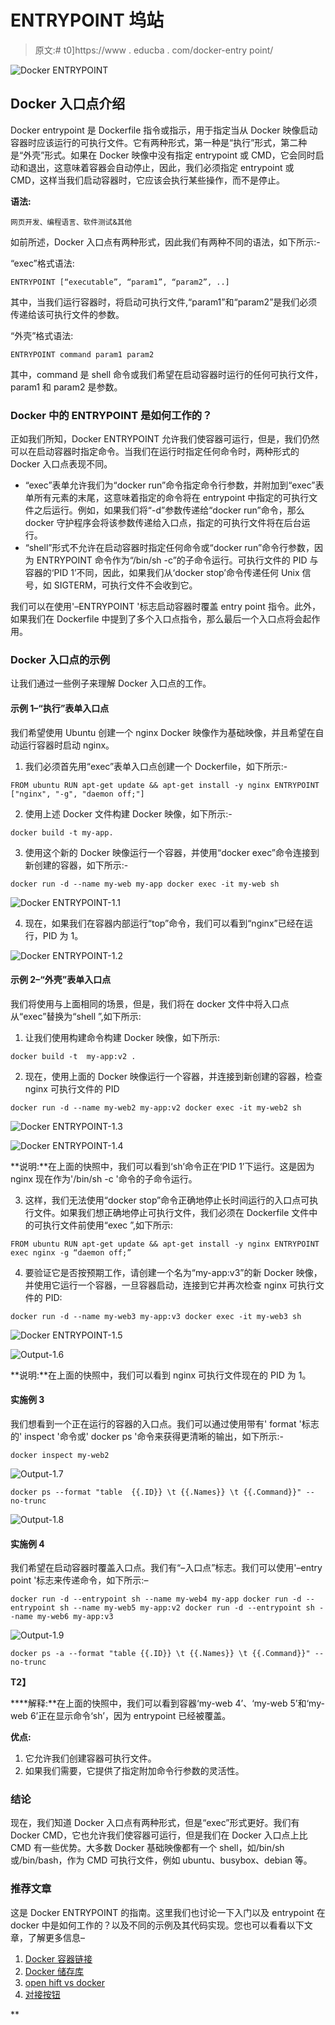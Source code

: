 # ENTRYPOINT 坞站

> 原文:# t0]https://www . educba . com/docker-entry point/

![Docker ENTRYPOINT](img/02353e43a265116ed1542c5606b8f924.png)



## Docker 入口点介绍

Docker entrypoint 是 Dockerfile 指令或指示，用于指定当从 Docker 映像启动容器时应该运行的可执行文件。它有两种形式，第一种是“执行”形式，第二种是“外壳”形式。如果在 Docker 映像中没有指定 entrypoint 或 CMD，它会同时启动和退出，这意味着容器会自动停止，因此，我们必须指定 entrypoint 或 CMD，这样当我们启动容器时，它应该会执行某些操作，而不是停止。

**语法:**

<small>网页开发、编程语言、软件测试&其他</small>

如前所述，Docker 入口点有两种形式，因此我们有两种不同的语法，如下所示:-

“exec”格式语法:

`ENTRYPOINT [“executable”, “param1”, “param2”, ..]`

其中，当我们运行容器时，将启动可执行文件,“param1”和“param2”是我们必须传递给该可执行文件的参数。

“外壳”格式语法:

`ENTRYPOINT command param1 param2`

其中，command 是 shell 命令或我们希望在启动容器时运行的任何可执行文件，param1 和 param2 是参数。

### Docker 中的 ENTRYPOINT 是如何工作的？

正如我们所知，Docker ENTRYPOINT 允许我们使容器可运行，但是，我们仍然可以在启动容器时指定命令。当我们在运行时指定任何命令时，两种形式的 Docker 入口点表现不同。

*   “exec”表单允许我们为“docker run”命令指定命令行参数，并附加到“exec”表单所有元素的末尾，这意味着指定的命令将在 entrypoint 中指定的可执行文件之后运行。例如，如果我们将“-d”参数传递给“docker run”命令，那么 docker 守护程序会将该参数传递给入口点，指定的可执行文件将在后台运行。
*   “shell”形式不允许在启动容器时指定任何命令或“docker run”命令行参数，因为 ENTRYPOINT 命令作为“/bin/sh -c”的子命令运行。可执行文件的 PID 与容器的‘PID 1’不同，因此，如果我们从‘docker stop’命令传递任何 Unix 信号，如 SIGTERM，可执行文件不会收到它。

我们可以在使用'–ENTRYPOINT '标志启动容器时覆盖 entry point 指令。此外，如果我们在 Dockerfile 中提到了多个入口点指令，那么最后一个入口点将会起作用。

### Docker 入口点的示例

让我们通过一些例子来理解 Docker 入口点的工作。

#### 示例 1–“执行”表单入口点

我们希望使用 Ubuntu 创建一个 nginx Docker 映像作为基础映像，并且希望在自动运行容器时启动 nginx。

1.  我们必须首先用“exec”表单入口点创建一个 Dockerfile，如下所示:-

`FROM ubuntu
RUN apt-get update && apt-get install -y nginx
ENTRYPOINT ["nginx", "-g", "daemon off;"]`

2.  使用上述 Docker 文件构建 Docker 映像，如下所示:-

`docker build -t my-app.`

3.  使用这个新的 Docker 映像运行一个容器，并使用“docker exec”命令连接到新创建的容器，如下所示:-

`docker run -d --name my-web my-app
docker exec -it my-web sh`

![Docker ENTRYPOINT-1.1](img/0ac51e27042a9b6b3ec32aaac0bcf3ca.png)



4.  现在，如果我们在容器内部运行“top”命令，我们可以看到“nginx”已经在运行，PID 为 1。

![Docker ENTRYPOINT-1.2](img/e82e83930aa4a819dba87ddff1b2d373.png)



#### 示例 2–“外壳”表单入口点

我们将使用与上面相同的场景，但是，我们将在 docker 文件中将入口点从“exec”替换为“shell ”,如下所示:

1.  让我们使用构建命令构建 Docker 映像，如下所示:

`docker build -t  my-app:v2 .`

2.  现在，使用上面的 Docker 映像运行一个容器，并连接到新创建的容器，检查 nginx 可执行文件的 PID

`docker run -d --name my-web2 my-app:v2
docker exec -it my-web2 sh`

![Docker ENTRYPOINT-1.3](img/b56c873b312f6b1efab82a0ceba0ab33.png)



![Docker ENTRYPOINT-1.4](img/d7f76eda6e476bda465fa19c6df16f8b.png)



**说明:**在上面的快照中，我们可以看到‘sh’命令正在‘PID 1’下运行。这是因为 nginx 现在作为'/bin/sh -c '命令的子命令运行。

3.  这样，我们无法使用“docker stop”命令正确地停止长时间运行的入口点可执行文件。如果我们想正确地停止可执行文件，我们必须在 Dockerfile 文件中的可执行文件前使用“exec ”,如下所示:

`FROM ubuntu
RUN apt-get update && apt-get install -y nginx
ENTRYPOINT exec nginx -g “daemon off;”`

4.  要验证它是否按预期工作，请创建一个名为“my-app:v3”的新 Docker 映像，并使用它运行一个容器，一旦容器启动，连接到它并再次检查 nginx 可执行文件的 PID:

`docker run -d --name my-web3 my-app:v3
docker exec -it my-web3 sh`

![Docker ENTRYPOINT-1.5](img/65b854c624a78736037b4a925d2e2fd3.png)



![Output-1.6](img/34c9727defffa6580f84d2c3104dfc85.png)



**说明:**在上面的快照中，我们可以看到 nginx 可执行文件现在的 PID 为 1。

#### 实施例 3

我们想看到一个正在运行的容器的入口点。我们可以通过使用带有' format '标志的' inspect '命令或' docker ps '命令来获得更清晰的输出，如下所示:-

`docker inspect my-web2`

![Output-1.7](img/276aafe1091a58c045f9b66c2331dbaf.png)



`docker ps --format "table  {{.ID}} \t {{.Names}} \t {{.Command}}" --no-trunc`

![Output-1.8](img/8007ea2e516cb806d1f16f53ac9fd5dd.png)



#### 实施例 4

我们希望在启动容器时覆盖入口点。我们有“–入口点”标志。我们可以使用'–entry point '标志来传递命令，如下所示:–

`docker run -d --entrypoint sh --name my-web4 my-app
docker run -d --entrypoint sh --name my-web5 my-app:v2
docker run -d --entrypoint sh --name my-web6 my-app:v3`

![Output-1.9](img/d7fdba56c12e6f16b77a340b231cc920.png)



`docker ps -a --format "table {{.ID}} \t {{.Names}} \t {{.Command}}" --no-trunc`

**T2】**



 ****解释:**在上面的快照中，我们可以看到容器‘my-web 4’、‘my-web 5’和‘my-web 6’正在显示命令‘sh’，因为 entrypoint 已经被覆盖。

**优点:**

1.  它允许我们创建容器可执行文件。
2.  如果我们需要，它提供了指定附加命令行参数的灵活性。

### 结论

现在，我们知道 Docker 入口点有两种形式，但是“exec”形式更好。我们有 Docker CMD，它也允许我们使容器可运行，但是我们在 Docker 入口点上比 CMD 有一些优势。大多数 Docker 基础映像都有一个 shell，如/bin/sh 或/bin/bash，作为 CMD 可执行文件，例如 ubuntu、busybox、debian 等。

### 推荐文章

这是 Docker ENTRYPOINT 的指南。这里我们也讨论一下入门以及 entrypoint 在 docker 中是如何工作的？以及不同的示例及其代码实现。您也可以看看以下文章，了解更多信息–

1.  [Docker 容器链接](https://www.educba.com/docker-container-linking/)
2.  [Docker 储存库](https://www.educba.com/docker-repositories/)
3.  [open hift vs docker](https://www.educba.com/openshift-vs-docker/)
4.  [对接按钮](https://www.educba.com/docker-push/)





**